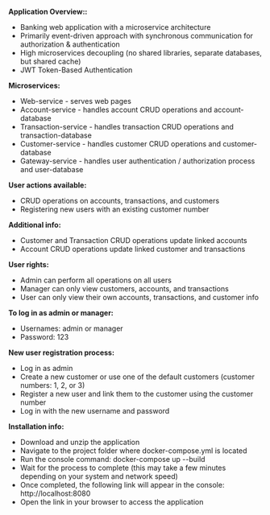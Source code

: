 **Application Overview::** <br>
- Banking web application with a microservice architecture <br>
- Primarily event-driven approach with synchronous communication for authorization & authentication <br>
- High microservices decoupling (no shared libraries, separate databases, but shared cache) <br>
- JWT Token-Based Authentication <br>

**Microservices:** <br>
- Web-service - serves web pages <br>
- Account-service - handles account CRUD operations and account-database <br>
- Transaction-service - handles transaction CRUD operations and transaction-database <br>
- Customer-service - handles customer CRUD operations and customer-database <br>
- Gateway-service - handles user authentication / authorization process and user-database <br>

**User actions available:** <br>
- CRUD operations on accounts, transactions, and customers <br>
- Registering new users with an existing customer number <br>

**Additional info:** <br>
- Customer and Transaction CRUD operations update linked accounts <br>
- Account CRUD operations update linked customer and transactions <br>

**User rights:** <br>
- Admin can perform all operations on all users <br>
- Manager can only view customers, accounts, and transactions <br>
- User can only view their own accounts, transactions, and customer info <br>

**To log in as admin or manager:** <br>
- Usernames: admin or manager <br>
- Password: 123 <br>

**New user registration process:** <br>
- Log in as admin <br> 
- Create a new customer or use one of the default customers (customer numbers: 1, 2, or 3) <br>
- Register a new user and link them to the customer using the customer number <br>
- Log in with the new username and password <br>

**Installation info:** <br>
- Download and unzip the application <br>
- Navigate to the project folder where docker-compose.yml is located <br>
- Run the console command: docker-compose up --build <br>
- Wait for the process to complete (this may take a few minutes depending on your system and network speed) <br>
- Once completed, the following link will appear in the console: http://localhost:8080 <br>
- Open the link in your browser to access the application <br>